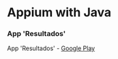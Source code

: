 # Appium with Java
### App 'Resultados'

App 'Resultados' - [Google Play](https://play.google.com/store/apps/details?id=br.jus.tse.resultados)

